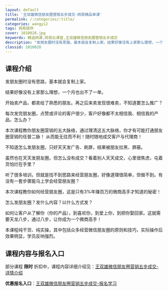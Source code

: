 ```yaml
---
layout: default
title: '王双雄微信朋友圈营销五步成交-网易精品单课'
permalink: /:categories/:title/
categories: wangyi2
tags: 网易提供
cover: 1010028.jpg
keywords: 精选网课,网易云课堂,王双雄微信朋友圈营销五步成交
description: "发朋友圈时没有思路，基本就会复制上家。结果好像没有上家那么理想，一个月也出不了一单。开始卖产品，都卖给了熟悉的朋友。再之后来卖发现很难卖，不知道要怎么推广？每次发完朋友圈，点赞或评论的客户很"
classid: 1010028
---
```


## 课程介绍

发朋友圈时没有思路，基本就会复制上家。

结果好像没有上家那么理想，一个月也出不了一单。

开始卖产品，都卖给了熟悉的朋友。再之后来卖发现很难卖，不知道要怎么推广？

每次发完朋友圈，点赞或评论的客户很少，客户好像都不太相信我、相信我的产品，怎么办？
 
本次课程教你朋友圈营销的五大脉络，通过理清这五大脉络，你才有可能打通朋友圈营销的任督二脉！
从而能无往而不利！随时随地成交客户与代理商！

不知道怎么发朋友圈，只好天天发广告、刷屏，结果被朋友拉黑、屏蔽。

虽然也在天天发朋友圈，但怎么没有成交？看着别人天天成交，心里很焦虑，屯着货怕烂在手里？

听了很多培训，但就是找不到思路来经营朋友圈，好像道理很简单，但做不到。有没有一套步骤能马上学会经营朋友圈？

本次课程教你如何经营朋友圈，这是只有3%年赚百万的微商高手才知道的秘密！

怎么发朋友圈？发什么内容？以什么方式发？

如何让客户从了解你（你的产品），到喜欢你，到爱上你，到把你娶回家。这就需要天龙八步，通过八步，让你成为一个微商高手！

本课程纯干货、纯实操，其中包括众多经营微信朋友圈的原则和技巧，实际操作后效果明显，学员反响强烈。

## 课程内容与报名入口

部分课程 **限时** 折扣中，课程内容详细介绍见：[王双雄微信朋友圈营销五步成交-详情介绍](https://study.163.com/course/introduction/1010028.htm?share=1&shareId=1025206652&utm_campaign=share&utm_medium=iphoneShare&utm_source=&utm_u=1025206652)

**优惠报名入口**：[王双雄微信朋友圈营销五步成交-报名学习](https://study.163.com/course/introduction/1010028.htm?share=1&shareId=1025206652&utm_campaign=share&utm_medium=iphoneShare&utm_source=&utm_u=1025206652)

